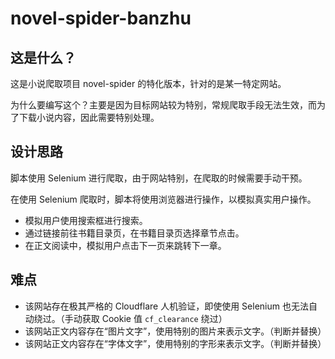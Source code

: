 # novel-spider-banzhu

## 这是什么？

这是小说爬取项目 novel-spider 的特化版本，针对的是某一特定网站。

为什么要编写这个？主要是因为目标网站较为特别，常规爬取手段无法生效，而为了下载小说内容，因此需要特别处理。

## 设计思路

脚本使用 Selenium 进行爬取，由于网站特别，在爬取的时候需要手动干预。

在使用 Selenium 爬取时，脚本将使用浏览器进行操作，以模拟真实用户操作。

- 模拟用户使用搜索框进行搜索。
- 通过链接前往书籍目录页，在书籍目录页选择章节点击。
- 在正文阅读中，模拟用户点击下一页来跳转下一章。

## 难点

- 该网站存在极其严格的 Cloudflare 人机验证，即使使用 Selenium 也无法自动绕过。（手动获取 Cookie 值 `cf_clearance` 绕过）
- 该网站正文内容存在“图片文字”，使用特别的图片来表示文字。（判断并替换）
- 该网站正文内容存在“字体文字”，使用特别的字形来表示文字。（判断并替换）
